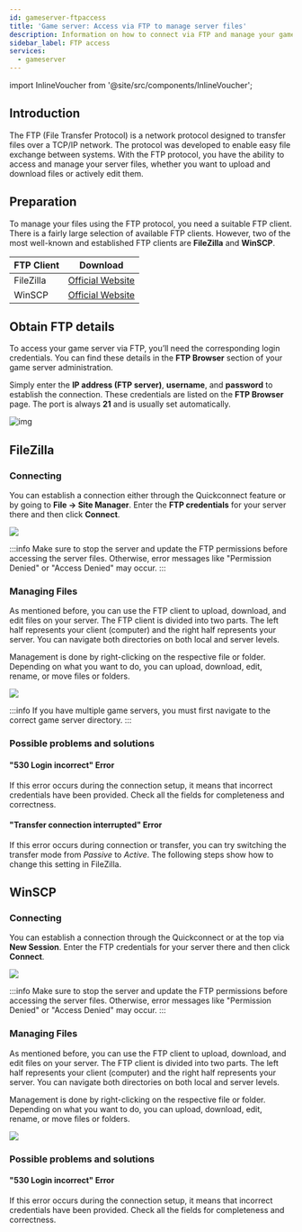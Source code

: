 ```yaml
---
id: gameserver-ftpaccess
title: 'Game server: Access via FTP to manage server files'
description: Information on how to connect via FTP and manage your game server files from ZAP-Hosting - ZAP-Hosting.com Documentation
sidebar_label: FTP access
services:
  - gameserver
---
```


import InlineVoucher from '@site/src/components/InlineVoucher';

## Introduction

The FTP (File Transfer Protocol) is a network protocol designed to transfer files over a TCP/IP network. The protocol was developed to enable easy file exchange between systems. With the FTP protocol, you have the ability to access and manage your server files, whether you want to upload and download files or actively edit them.

<InlineVoucher />

## Preparation

To manage your files using the FTP protocol, you need a suitable FTP client. There is a fairly large selection of available FTP clients. However, two of the most well-known and established FTP clients are **FileZilla** and **WinSCP**.

| FTP Client | Download                                                     |
| ---------- | ------------------------------------------------------------ |
| FileZilla  | [Official Website](https://filezilla-project.org/download.php?platform=win64) |
| WinSCP     | [Official Website](https://winscp.net/eng/downloads.php)    |



## Obtain FTP details

To access your game server via FTP, you’ll need the corresponding login credentials. You can find these details in the **FTP Browser** section of your game server administration.

Simply enter the **IP address (FTP server)**, **username**, and **password** to establish the connection. These credentials are listed on the **FTP Browser** page. The port is always **21** and is usually set automatically.

![img](https://screensaver01.zap-hosting.com/index.php/s/6FTFDwyBQZ792Fd/download)



## FileZilla

### Connecting

You can establish a connection either through the Quickconnect feature or by going to **File -> Site Manager**. Enter the **FTP credentials** for your server there and then click **Connect**.

![](https://screensaver01.zap-hosting.com/index.php/s/wxSSFoW3GTXJdLK/preview)

:::info
Make sure to stop the server and update the FTP permissions before accessing the server files. Otherwise, error messages like "Permission Denied" or "Access Denied" may occur.
:::

### Managing Files

As mentioned before, you can use the FTP client to upload, download, and edit files on your server. The FTP client is divided into two parts. The left half represents your client (computer) and the right half represents your server. You can navigate both directories on both local and server levels.

Management is done by right-clicking on the respective file or folder. Depending on what you want to do, you can upload, download, edit, rename, or move files or folders.

![](https://screensaver01.zap-hosting.com/index.php/s/qizoBD5JnHBRkJc/preview)

:::info
If you have multiple game servers, you must first navigate to the correct game server directory.
:::



### Possible problems and solutions

#### "530 Login incorrect" Error
If this error occurs during the connection setup, it means that incorrect credentials have been provided. Check all the fields for completeness and correctness.

#### "Transfer connection interrupted" Error
If this error occurs during connection or transfer, you can try switching the transfer mode from *Passive* to *Active*. The following steps show how to change this setting in FileZilla.




## WinSCP

### Connecting
You can establish a connection through the Quickconnect or at the top via **New Session**. Enter the FTP credentials for your server there and then click **Connect**.

![](https://screensaver01.zap-hosting.com/index.php/s/KNnkJsnETTFqZpD/preview)


:::info
Make sure to stop the server and update the FTP permissions before accessing the server files. Otherwise, error messages like "Permission Denied" or "Access Denied" may occur.
:::


### Managing Files

As mentioned before, you can use the FTP client to upload, download, and edit files on your server. The FTP client is divided into two parts. The left half represents your client (computer) and the right half represents your server. You can navigate both directories on both local and server levels.

Management is done by right-clicking on the respective file or folder. Depending on what you want to do, you can upload, download, edit, rename, or move files or folders.

![](https://screensaver01.zap-hosting.com/index.php/s/dAYiFwWQAipgTqW/preview)


### Possible problems and solutions

#### "530 Login incorrect" Error
If this error occurs during the connection setup, it means that incorrect credentials have been provided. Check all the fields for completeness and correctness.
